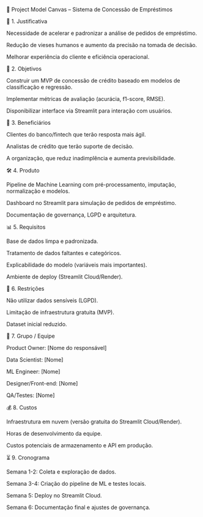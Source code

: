 🎯 Project Model Canvas – Sistema de Concessão de Empréstimos

📌 1. Justificativa

Necessidade de acelerar e padronizar a análise de pedidos de empréstimo.

Redução de vieses humanos e aumento da precisão na tomada de decisão.

Melhorar experiência do cliente e eficiência operacional.

🎯 2. Objetivos

Construir um MVP de concessão de crédito baseado em modelos de classificação e regressão.

Implementar métricas de avaliação (acurácia, f1-score, RMSE).

Disponibilizar interface via Streamlit para interação com usuários.

👥 3. Beneficiários

Clientes do banco/fintech que terão resposta mais ágil.

Analistas de crédito que terão suporte de decisão.

A organização, que reduz inadimplência e aumenta previsibilidade.

🛠️ 4. Produto

Pipeline de Machine Learning com pré-processamento, imputação, normalização e modelos.

Dashboard no Streamlit para simulação de pedidos de empréstimo.

Documentação de governança, LGPD e arquitetura.

📊 5. Requisitos

Base de dados limpa e padronizada.

Tratamento de dados faltantes e categóricos.

Explicabilidade do modelo (variáveis mais importantes).

Ambiente de deploy (Streamlit Cloud/Render).

🚫 6. Restrições

Não utilizar dados sensíveis (LGPD).

Limitação de infraestrutura gratuita (MVP).

Dataset inicial reduzido.

📅 7. Grupo / Equipe

Product Owner: [Nome do responsável]

Data Scientist: [Nome]

ML Engineer: [Nome]

Designer/Front-end: [Nome]

QA/Testes: [Nome]

💰 8. Custos

Infraestrutura em nuvem (versão gratuita do Streamlit Cloud/Render).

Horas de desenvolvimento da equipe.

Custos potenciais de armazenamento e API em produção.

⏳ 9. Cronograma

Semana 1-2: Coleta e exploração de dados.

Semana 3-4: Criação do pipeline de ML e testes locais.

Semana 5: Deploy no Streamlit Cloud.

Semana 6: Documentação final e ajustes de governança.